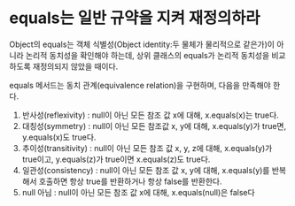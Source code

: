 # equals는 일반 규약을 지켜 재정의하라

Object의 equals는 객체 식별성(Object identity:두 물체가 물리적으로 같은가)이 아니라 
논리적 동치성을 확인해야 하는데, 상위 클래스의 equals가 논리적 동치성을 비교하도록 재정의되지
않았을 때이다.

equals 메서드는 동치 관계(equivalence relation)을 구현하며, 다음을 만족해야 한다.
1. 반사성(reflexivity) : null이 아닌 모든 참조 값 x에 대해, x.equals(x)는 true다.
2. 대칭성(symmetry) : null이 아닌 모든 참조값 x, y에 대해, x.equals(y)가 true면, y.equals(x)도 true다.
3. 추이성(transitivity) : null이 아닌 모든 참조 값 x, y, z에 대해, x.equals(y)가 true이고, y.equals(z)가 true이면 x.equals(z)도 true다.
4. 일관성(consistency) : null이 아닌 모든 참조 값 x, y에 대해, x.equals(y)를 반복해서 호출하면 항상 true를 반환하거나 항상 false를 반환한다.
5. null 아님 : null이 아닌 모든 참조 값 x에 대해, x.equals(null)은 false다
   